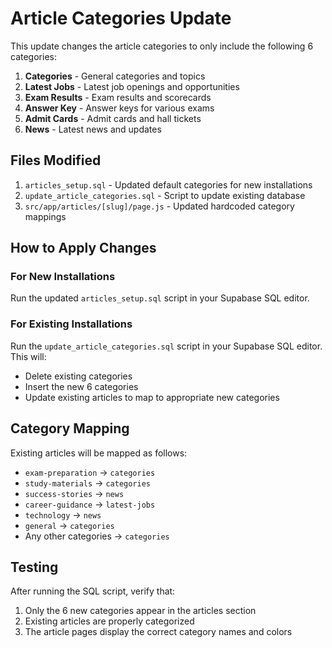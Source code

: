 # Article Categories Update

This update changes the article categories to only include the following 6 categories:

1. **Categories** - General categories and topics
2. **Latest Jobs** - Latest job openings and opportunities  
3. **Exam Results** - Exam results and scorecards
4. **Answer Key** - Answer keys for various exams
5. **Admit Cards** - Admit cards and hall tickets
6. **News** - Latest news and updates

## Files Modified

1. `articles_setup.sql` - Updated default categories for new installations
2. `update_article_categories.sql` - Script to update existing database
3. `src/app/articles/[slug]/page.js` - Updated hardcoded category mappings

## How to Apply Changes

### For New Installations
Run the updated `articles_setup.sql` script in your Supabase SQL editor.

### For Existing Installations
Run the `update_article_categories.sql` script in your Supabase SQL editor. This will:
- Delete existing categories
- Insert the new 6 categories
- Update existing articles to map to appropriate new categories

## Category Mapping
Existing articles will be mapped as follows:
- `exam-preparation` → `categories`
- `study-materials` → `categories` 
- `success-stories` → `news`
- `career-guidance` → `latest-jobs`
- `technology` → `news`
- `general` → `categories`
- Any other categories → `categories`

## Testing
After running the SQL script, verify that:
1. Only the 6 new categories appear in the articles section
2. Existing articles are properly categorized
3. The article pages display the correct category names and colors
